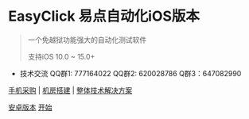 
# EasyClick 易点自动化iOS版本

> 一个免越狱功能强大的自动化测试软件
>
> 支持iOS 10.0  ~ 15.0+

* 技术交流 QQ群1: 777164022   QQ群2: 620028786 Q群3：647082990

[手机采购](/zh-cn/device_solution.md)  |  [机房搭建](/zh-cn/device_solution.md)  | [整体技术解决方案](/zh-cn/device_solution.md)

[安卓版本](http://ieasyclick.com/docs/#/)
[开始](README)

